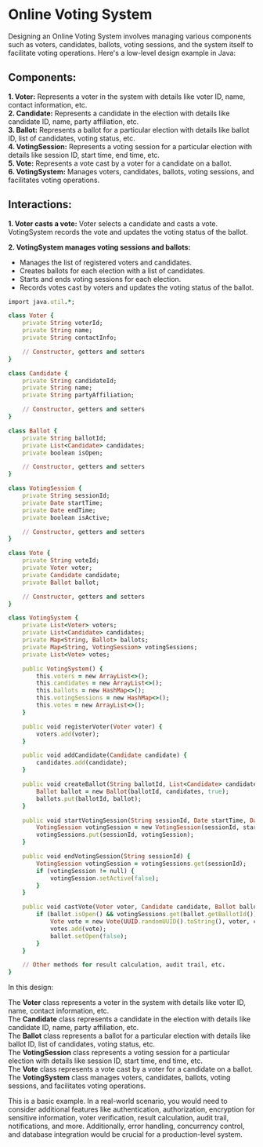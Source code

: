 # Online Voting System

Designing an Online Voting System involves managing various components such as voters, candidates, ballots, voting sessions, and the system itself to facilitate voting operations. Here's a low-level design example in Java:

## Components:

**1.  Voter:** Represents a voter in the system with details like voter ID, name, contact information, etc. <br />
**2.  Candidate:** Represents a candidate in the election with details like candidate ID, name, party affiliation, etc. <br />
**3.  Ballot:** Represents a ballot for a particular election with details like ballot ID, list of candidates, voting status, etc. <br />
**4.  VotingSession:** Represents a voting session for a particular election with details like session ID, start time, end time, etc. <br />
**5.  Vote:** Represents a vote cast by a voter for a candidate on a ballot. <br />
**6.  VotingSystem:** Manages voters, candidates, ballots, voting sessions, and facilitates voting operations. <br />

## Interactions:

**1.  Voter casts a vote:**
Voter selects a candidate and casts a vote.
VotingSystem records the vote and updates the voting status of the ballot.

**2.  VotingSystem manages voting sessions and ballots:**
*  Manages the list of registered voters and candidates.
*  Creates ballots for each election with a list of candidates.
*  Starts and ends voting sessions for each election.
*  Records votes cast by voters and updates the voting status of the ballot.

```ruby
import java.util.*;

class Voter {
    private String voterId;
    private String name;
    private String contactInfo;

    // Constructor, getters and setters
}

class Candidate {
    private String candidateId;
    private String name;
    private String partyAffiliation;

    // Constructor, getters and setters
}

class Ballot {
    private String ballotId;
    private List<Candidate> candidates;
    private boolean isOpen;

    // Constructor, getters and setters
}

class VotingSession {
    private String sessionId;
    private Date startTime;
    private Date endTime;
    private boolean isActive;

    // Constructor, getters and setters
}

class Vote {
    private String voteId;
    private Voter voter;
    private Candidate candidate;
    private Ballot ballot;

    // Constructor, getters and setters
}

class VotingSystem {
    private List<Voter> voters;
    private List<Candidate> candidates;
    private Map<String, Ballot> ballots;
    private Map<String, VotingSession> votingSessions;
    private List<Vote> votes;

    public VotingSystem() {
        this.voters = new ArrayList<>();
        this.candidates = new ArrayList<>();
        this.ballots = new HashMap<>();
        this.votingSessions = new HashMap<>();
        this.votes = new ArrayList<>();
    }

    public void registerVoter(Voter voter) {
        voters.add(voter);
    }

    public void addCandidate(Candidate candidate) {
        candidates.add(candidate);
    }

    public void createBallot(String ballotId, List<Candidate> candidates) {
        Ballot ballot = new Ballot(ballotId, candidates, true);
        ballots.put(ballotId, ballot);
    }

    public void startVotingSession(String sessionId, Date startTime, Date endTime) {
        VotingSession votingSession = new VotingSession(sessionId, startTime, endTime, true);
        votingSessions.put(sessionId, votingSession);
    }

    public void endVotingSession(String sessionId) {
        VotingSession votingSession = votingSessions.get(sessionId);
        if (votingSession != null) {
            votingSession.setActive(false);
        }
    }

    public void castVote(Voter voter, Candidate candidate, Ballot ballot) {
        if (ballot.isOpen() && votingSessions.get(ballot.getBallotId()).isActive()) {
            Vote vote = new Vote(UUID.randomUUID().toString(), voter, candidate, ballot);
            votes.add(vote);
            ballot.setOpen(false);
        }
    }

    // Other methods for result calculation, audit trail, etc.
}

```
In this design:

The **Voter** class represents a voter in the system with details like voter ID, name, contact information, etc. <br />
The **Candidate** class represents a candidate in the election with details like candidate ID, name, party affiliation, etc. <br />
The **Ballot** class represents a ballot for a particular election with details like ballot ID, list of candidates, voting status, etc. <br />
The **VotingSession** class represents a voting session for a particular election with details like session ID, start time, end time, etc. <br />
The **Vote** class represents a vote cast by a voter for a candidate on a ballot. <br />
The **VotingSystem** class manages voters, candidates, ballots, voting sessions, and facilitates voting operations. <br />

This is a basic example. In a real-world scenario, you would need to consider additional features like authentication, authorization, encryption for sensitive information, voter verification, result calculation, audit trail, notifications, and more. Additionally, error handling, concurrency control, and database integration would be crucial for a production-level system.
